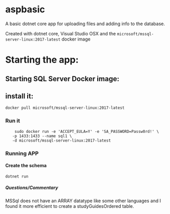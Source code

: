 # aspbasic

A basic dotnet core app for uploading files and adding info to the database. 

Created with dotnet core, Visual Studio OSX and the `microsoft/mssql-server-linux:2017-latest` docker image 



# Starting the app:

## Starting SQL Server Docker image:

## install it:

``` 
docker pull microsoft/mssql-server-linux:2017-latest
 ```

### Run it
``` 
    sudo docker run -e 'ACCEPT_EULA=Y' -e 'SA_PASSWORD=Passw0rd!' \
   -p 1433:1433 --name sql1 \
   -d microsoft/mssql-server-linux:2017-latest

```


### Running APP


#### Create the schema 



``` 
dotnet run 
```


##### Questions/Commentary 

MSSql does not have an ARRAY datatype like some other languages and I found it more efficient to create a studyGuidesOrdered table. 

